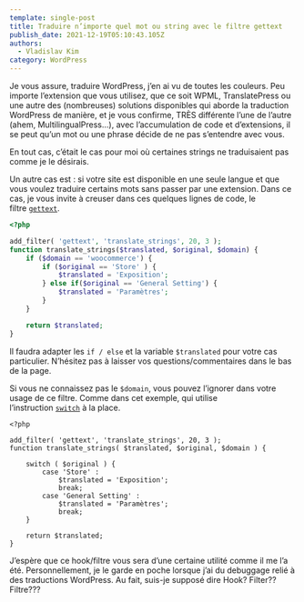 ```yaml
---
template: single-post
title: Traduire n’importe quel mot ou string avec le filtre gettext
publish_date: 2021-12-19T05:10:43.105Z
authors:
  - Vladislav Kim
category: WordPress
---
```


Je vous assure, traduire WordPress, j’en ai vu de toutes les couleurs. Peu importe l’extension que vous utilisez, que ce soit WPML, TranslatePress ou une autre des (nombreuses) solutions disponibles qui aborde la traduction WordPress de manière, et je vous confirme, TRÈS différente l’une de l’autre (ahem, MultilingualPress…), avec l’accumulation de code et d’extensions, il se peut qu’un mot ou une phrase décide de ne pas s’entendre avec vous.

En tout cas, c’était le cas pour moi où certaines strings ne traduisaient pas comme je le désirais.

Un autre cas est : si votre site est disponible en une seule langue et que vous voulez traduire certains mots sans passer par une extension. Dans ce cas, je vous invite à creuser dans ces quelques lignes de code, le filtre [`gettext`](https://developer.wordpress.org/reference/hooks/gettext/).

```php
<?php

add_filter( 'gettext', 'translate_strings', 20, 3 );
function translate_strings($translated, $original, $domain) {
	if ($domain == 'woocommerce') {
		if ($original == 'Store' ) {
			$translated = 'Exposition';
		} else if($original == 'General Setting') {
			$translated = 'Paramètres';
		}
	}

	return $translated;
}
```

Il faudra adapter les `if / else` et la variable `$translated` pour votre cas particulier. N’hésitez pas à laisser vos questions/commentaires dans le bas de la page.

Si vous ne connaissez pas le `$domain`, vous pouvez l’ignorer dans votre usage de ce filtre. Comme dans cet exemple, qui utilise l’instruction [`switch`](https://www.php.net/manual/fr/control-structures.switch.php) à la place.

```
<?php

add_filter( 'gettext', 'translate_strings', 20, 3 );
function translate_strings( $translated, $original, $domain ) {

	switch ( $original ) {
		case 'Store' :
			$translated = 'Exposition';
			break;
		case 'General Setting' :
			$translated = 'Paramètres';
			break;
	}

	return $translated;
}
```

J’espère que ce hook/filtre vous sera d’une certaine utilité comme il me l’a été. Personnellement, je le garde en poche lorsque j’ai du debuggage relié à des traductions WordPress. Au fait, suis-je supposé dire Hook? Filter?? Filtre???
